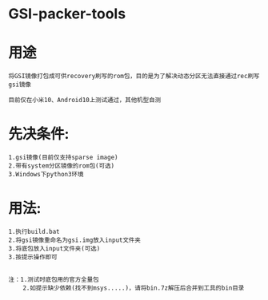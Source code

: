# GSI-packer-tools
# 用途
    将GSI镜像打包成可供recovery刷写的rom包，目的是为了解决动态分区无法直接通过rec刷写gsi镜像

    目前仅在小米10、Android10上测试通过，其他机型自测

# 先决条件:
    1.gsi镜像(目前仅支持sparse image)
    2.带有system分区镜像的rom包(可选)
    3.Windows下python3环境

# 用法:
    1.执行build.bat
    2.将gsi镜像重命名为gsi.img放入input文件夹
    3.将底包放入input文件夹(可选)
    3.按提示操作即可
    
    
    注：1.测试时底包用的官方全量包    
        2.如提示缺少依赖(找不到msys.....)，请将bin.7z解压后合并到工具的bin目录
    
    
